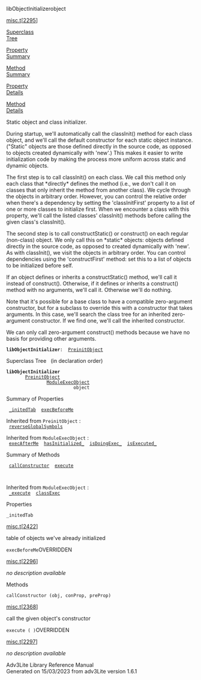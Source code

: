 <span class="title">libObjectInitializer</span><span class="type">object</span>

[misc.t](../file/misc.t.html)\[[2295](../source/misc.t.html#2295)\]

[Superclass  
Tree](#_SuperClassTree_)

[Property  
Summary](#_PropSummary_)

[Method  
Summary](#_MethodSummary_)

[Property  
Details](#_Properties_)

[Method  
Details](#_Methods_)

<div class="fdesc">

Static object and class initializer.

During startup, we'll automatically call the classInit() method for each
class object, and we'll call the default constructor for each static
object instance. ("Static" objects are those defined directly in the
source code, as opposed to objects created dynamically with 'new'.) This
makes it easier to write initialization code by making the process more
uniform across static and dynamic objects.

The first step is to call classInit() on each class. We call this method
only each class that \*directly\* defines the method (i.e., we don't
call it on classes that only inherit the method from another class). We
cycle through the objects in arbitrary order. However, you can control
the relative order when there's a dependency by setting the
'classInitFirst' property to a list of one or more classes to initialize
first. When we encounter a class with this property, we'll call the
listed classes' classInit() methods before calling the given class's
classInit().

The second step is to call constructStatic() or construct() on each
regular (non-class) object. We only call this on \*static\* objects:
objects defined directly in the source code, as opposed to created
dynamically with 'new'. As with classInit(), we visit the objects in
arbitrary order. You can control dependencies using the 'constructFirst'
method: set this to a list of objects to be initialized before self.

If an object defines or inherits a constructStatic() method, we'll call
it instead of construct(). Otherwise, if it defines or inherits a
construct() method with no arguments, we'll call it. Otherwise we'll do
nothing.

Note that it's possible for a base class to have a compatible
zero-argument constructor, but for a subclass to override this with a
constructor that takes arguments. In this case, we'll search the class
tree for an inherited zero-argument constructor. If we find one, we'll
call the inherited constructor.

We can only call zero-argument construct() methods because we have no
basis for providing other arguments.

**`libObjectInitializer`**` :   `[`PreinitObject`](../object/PreinitObject.html)

</div>

<span id="_SuperClassTree_"></span>

<div class="mjhd">

<span class="hdln">Superclass Tree</span>   (in declaration order)

</div>

**`libObjectInitializer`**  
`         `[`PreinitObject`](../object/PreinitObject.html)  
`                 `[`ModuleExecObject`](../object/ModuleExecObject.html)  
`                         object`  
<span id="_PropSummary_"></span>

<div class="mjhd">

<span class="hdln">Summary of Properties</span>  

</div>

` `[`_initedTab`](#_initedTab)`  `[`execBeforeMe`](#execBeforeMe)`  `

Inherited from `PreinitObject` :  
` `[`reverseGlobalSymbols`](../object/PreinitObject.html#reverseGlobalSymbols)`  `

Inherited from `ModuleExecObject` :  
` `[`execAfterMe`](../object/ModuleExecObject.html#execAfterMe)`  `[`hasInitialized_`](../object/ModuleExecObject.html#hasInitialized_)`  `[`isDoingExec_`](../object/ModuleExecObject.html#isDoingExec_)`  `[`isExecuted_`](../object/ModuleExecObject.html#isExecuted_)`  `

<span id="_MethodSummary_"></span>

<div class="mjhd">

<span class="hdln">Summary of Methods</span>  

</div>

` `[`callConstructor`](#callConstructor)`  `[`execute`](#execute)`  `

` `

Inherited from `ModuleExecObject` :  
` `[`_execute`](../object/ModuleExecObject.html#_execute)`  `[`classExec`](../object/ModuleExecObject.html#classExec)`  `

<span id="_Properties_"></span>

<div class="mjhd">

<span class="hdln">Properties</span>  

</div>

<span id="_initedTab"></span>

`_initedTab`

[misc.t](../file/misc.t.html)\[[2422](../source/misc.t.html#2422)\]

<div class="desc">

table of objects we've already initialized

</div>

<span id="execBeforeMe"></span>

`execBeforeMe`<span class="rem">OVERRIDDEN</span>

[misc.t](../file/misc.t.html)\[[2296](../source/misc.t.html#2296)\]

<div class="desc">

*no description available*

</div>

<span id="_Methods_"></span>

<div class="mjhd">

<span class="hdln">Methods</span>  

</div>

<span id="callConstructor"></span>

`callConstructor (obj, conProp, preProp)`

[misc.t](../file/misc.t.html)\[[2368](../source/misc.t.html#2368)\]

<div class="desc">

call the given object's constructor

</div>

<span id="execute"></span>

`execute ( )`<span class="rem">OVERRIDDEN</span>

[misc.t](../file/misc.t.html)\[[2297](../source/misc.t.html#2297)\]

<div class="desc">

*no description available*

</div>

<div class="ftr">

Adv3Lite Library Reference Manual  
Generated on 15/03/2023 from adv3Lite version 1.6.1

</div>
